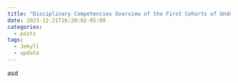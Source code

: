 ```yaml
---
title: "Disciplinary Competencies Overview of the First Cohorts of Undergraduate Students in the Biotechnology Engineering Program under the Tec 21 Model"
date: 2023-12-21T16:20:02-05:00
categories:
  - posts
tags:
  - Jekyll
  - update
---
```


asd
